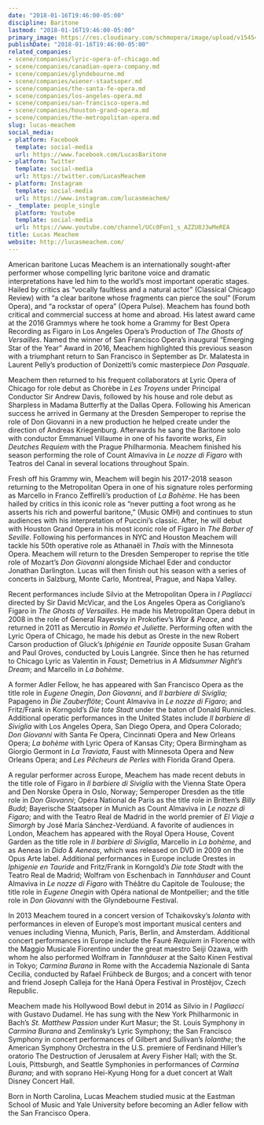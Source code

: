 ```yaml
---
date: "2018-01-16T19:46:00-05:00"
discipline: Baritone
lastmod: "2018-01-16T19:46:00-05:00"
primary_image: https://res.cloudinary.com/schmopera/image/upload/v1545409169/media/webhook-uploads/1516149089702/lucasMeachem-14.jpg.jpg
publishDate: "2018-01-16T19:46:00-05:00"
related_companies:
- scene/companies/lyric-opera-of-chicago.md
- scene/companies/canadian-opera-company.md
- scene/companies/glyndebourne.md
- scene/companies/wiener-staatsoper.md
- scene/companies/the-santa-fe-opera.md
- scene/companies/los-angeles-opera.md
- scene/companies/san-francisco-opera.md
- scene/companies/houston-grand-opera.md
- scene/companies/the-metropolitan-opera.md
slug: lucas-meachem
social_media:
- platform: Facebook
  template: social-media
  url: https://www.facebook.com/LucasBaritone
- platform: Twitter
  template: social-media
  url: https://twitter.com/LucasMeachem
- platform: Instagram
  template: social-media
  url: https://www.instagram.com/lucasmeachem/
- _template: people_single
  platform: Youtube
  template: social-media
  url: https://www.youtube.com/channel/UCc0Fon1_s_AZZU8J3wMeREA
title: Lucas Meachem
website: http://lucasmeachem.com/
---
```


American baritone Lucas Meachem is an internationally sought-after performer whose compelling lyric baritone voice and dramatic interpretations have led him to the world’s most important operatic stages. Hailed by critics as “vocally faultless and a natural actor” (Classical Chicago Review) with “a clear baritone whose fragments can pierce the soul” (Forum Opera), and “a rockstar of opera” (Opera Pulse). Meachem has found both critical and commercial success at home and abroad. His latest award came at the 2016 Grammys where he took home a Grammy for Best Opera Recording as Figaro in Los Angeles Opera’s Production of *The Ghosts of Versailles*. Named the winner of San Francisco Opera’s inaugural “Emerging Star of the Year” Award in 2016, Meachem highlighted this previous season with a triumphant return to San Francisco in September as Dr. Malatesta in Laurent Pelly’s production of Donizetti’s comic masterpiece *Don Pasquale*. 

Meachem then returned to his frequent collaborators at Lyric Opera of Chicago for role debut as Chorèbe in *Les Troyens* under Principal Conductor Sir Andrew Davis, followed by his house and role debut as Sharpless in Madama Butterfly at the Dallas Opera. Following his American success he arrived in Germany at the Dresden Semperoper to reprise the role of Don Giovanni in a new production he helped create under the direction of Andreas Kriegenburg. Afterwards he sang the Baritone solo with conductor Emmanuel Villaume in one of his favorite works, *Ein Deutches Requiem* with the Prague Philharmonia. Meachem finished his season performing the role of Count Almaviva in *Le nozze di Figaro* with Teatros del Canal in several locations throughout Spain.

Fresh off his Grammy win, Meachem will begin his 2017-2018 season returning to the Metropolitan Opera in one of his signature roles performing as Marcello in Franco Zeffirelli’s production of *La Bohème*. He has been hailed by critics in this iconic role as “never putting a foot wrong as he asserts his rich and powerful baritone,” (Music OMH) and continues to stun audiences with his interpretation of Puccini’s classic. After, he will debut with Houston Grand Opera in his most iconic role of Figaro in *The Barber of Seville*. Following his performances in NYC and Houston Meachem will tackle his 50th operative role as Athanaël in *Thaïs* with the Minnesota Opera. Meachem will return to the Dresden Semperoper to reprise the title role of Mozart’s *Don Giovanni* alongside Michael Eder and conductor Jonathan Darlington. Lucas will then finish out his season with a series of concerts in Salzburg, Monte Carlo, Montreal, Prague, and Napa Valley.

Recent performances include Silvio at the Metropolitan Opera in *I Pagliacci* directed by Sir David McVicar, and the Los Angeles Opera as Corigliano’s Figaro in *The Ghosts of Versailles*. He made his Metropolitan Opera debut in 2008 in the role of General Rayevsky in Prokofiev’s *War & Peace*, and returned in 2011 as Mercutio in *Roméo et Juliette*. Performing often with the Lyric Opera of Chicago, he made his debut as Oreste in the new Robert Carson production of Gluck’s *Iphigénie en Tauride* opposite Susan Graham and Paul Groves, conducted by Louis Langrée. Since then he has returned to Chicago Lyric as Valentin in *Faust*; Demetrius in *A Midsummer Night’s Dream*; and Marcello in *La bohème*. 

A former Adler Fellow, he has appeared with San Francisco Opera as the title role in *Eugene Onegin*, *Don Giovanni*, and *Il barbiere di Siviglia*; Papageno in *Die Zauberflöte*; Count Almaviva in *Le nozze di Figaro*; and Fritz/Frank in Korngold’s *Die tote Stadt* under the baton of Donald Runnicles. Additional operatic performances in the United States include *Il barbiere di Siviglia* with Los Angeles Opera, San Diego Opera, and Opera Colorado; *Don Giovanni* with Santa Fe Opera, Cincinnati Opera and New Orleans Opera; *La bohème* with Lyric Opera of Kansas City; Opera Birmingham as Giorgio Germont in *La Traviata*, Faust with Minnesota Opera and New Orleans Opera; and *Les Pêcheurs de Perles* with Florida Grand Opera.

A regular performer across Europe, Meachem has made recent debuts in the title role of Figaro in *Il barbiere di Siviglia* with the Vienna State Opera and Den Norske Opera in Oslo, Norway; Semperoper Dresden as the title role in *Don Giovanni*; Opéra National de Paris as the title role in Britten’s *Billy Budd*; Bayerische Staatsoper in Munich as Count Almaviva in *Le nozze di Figaro*; and with the Teatro Real de Madrid in the world premier of *El Viaje a Simorgh* by José María Sánchez-Verdúand. A favorite of audiences in London, Meachem has appeared with the Royal Opera House, Covent Garden as the title role in *Il barbiere di Siviglia*, Marcello in *La bohème*, and as Aeneas in *Dido & Aeneas*, which was released on DVD in 2009 on the Opus Arte label. Additional performances in Europe include Orestes in *Iphigenie en Tauride* and Fritz/Frank in Korngold’s *Die tote Stadt* with the Teatro Real de Madrid; Wolfram von Eschenbach in *Tannhäuser* and Count Almaviva in *Le nozze di Figaro* with Théâtre du Capitole de Toulouse; the title role in *Eugene Onegin* with Opéra national de Montpellier; and the title role in *Don Giovanni* with the Glyndebourne Festival.

In 2013 Meachem toured in a concert version of Tchaikovsky’s *Iolanta* with performances in eleven of Europe’s most important musical centers and venues including Vienna, Munich, Paris, Berlin, and Amsterdam. Additional concert performances in Europe include the Fauré *Requiem* in Florence with the Maggio Musicale Fiorentino under the great maestro Seiji Ozawa, with whom he also performed Wolfram in *Tannhäuser* at the Saito Kinen Festival in Tokyo; *Carmina Burana* in Rome with the Accademia Nazionale di Santa Cecilia, conducted by Rafael Frühbeck de Burgos; and a concert with tenor and friend Joseph Calleja for the Haná Opera Festival in Prostějov, Czech Republic.

Meachem made his Hollywood Bowl debut in 2014 as Silvio in *I Pagliacci* with Gustavo Dudamel. He has sung with the New York Philharmonic in Bach’s *St. Matthew Passion* under Kurt Masur; the St. Louis Symphony in *Carmina Burana* and Zemlinsky’s Lyric Symphony; the San Francisco Symphony in concert performances of Gilbert and Sullivan’s *Iolanthe*; the American Symphony Orchestra in the U.S. premiere of Ferdinand Hiller’s oratorio The Destruction of Jerusalem at Avery Fisher Hall; with the St. Louis, Pittsburgh, and Seattle Symphonies in performances of *Carmina Burana*; and with soprano Hei-Kyung Hong for a duet concert at Walt Disney Concert Hall.

Born in North Carolina, Lucas Meachem studied music at the Eastman School of Music and Yale University before becoming an Adler fellow with the San Francisco Opera.
